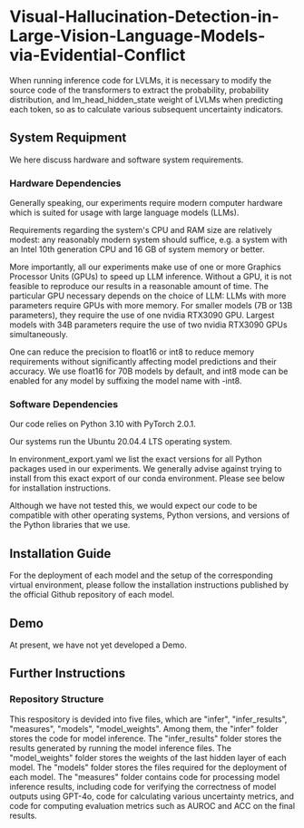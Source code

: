 # Visual-Hallucination-Detection-in-Large-Vision-Language-Models-via-Evidential-Conflict
When running inference code for LVLMs, it is necessary to modify the source code of the transformers to extract the probability, probability distribution, and lm_head_hidden_state weight of LVLMs when predicting each token, so as to calculate various subsequent uncertainty indicators.

## System Requipment
We here discuss hardware and software system requirements.

### Hardware Dependencies
Generally speaking, our experiments require modern computer hardware which is suited for usage with large language models (LLMs).

Requirements regarding the system's CPU and RAM size are relatively modest: any reasonably modern system should suffice, e.g. a system with an Intel 10th generation CPU and 16 GB of system memory or better.

More importantly, all our experiments make use of one or more Graphics Processor Units (GPUs) to speed up LLM inference. Without a GPU, it is not feasible to reproduce our results in a reasonable amount of time. The particular GPU necessary depends on the choice of LLM: LLMs with more parameters require GPUs with more memory. For smaller models (7B or 13B parameters), they require the use of one nvidia RTX3090 GPU. Largest models with 34B parameters require the use of two nvidia RTX3090 GPUs simultaneously.

One can reduce the precision to float16 or int8 to reduce memory requirements without significantly affecting model predictions and their accuracy. We use float16 for 70B models by default, and int8 mode can be enabled for any model by suffixing the model name with -int8.

### Software Dependencies
Our code relies on Python 3.10 with PyTorch 2.0.1.

Our systems run the Ubuntu 20.04.4 LTS operating system.

In environment_export.yaml we list the exact versions for all Python packages used in our experiments. We generally advise against trying to install from this exact export of our conda environment. Please see below for installation instructions.

Although we have not tested this, we would expect our code to be compatible with other operating systems, Python versions, and versions of the Python libraries that we use.

## Installation Guide
For the deployment of each model and the setup of the corresponding virtual environment, please follow the installation instructions published by the official Github repository of each model.

## Demo
At present, we have not yet developed a Demo.

## Further Instructions

### Repository Structure
This respository is devided into five files, which are "infer", "infer_results", "measures", "models", "model_weights".
Among them, the "infer" folder stores the code for model inference. 
The "infer_results" folder stores the results generated by running the model inference files.
The "model_weights" folder stores the weights of the last hidden layer of each model.
The "models" folder stores the files required for the deployment of each model.
The "measures" folder contains code for processing model inference results, including code for verifying the correctness of model outputs using GPT-4o, code for calculating various uncertainty metrics, and code for computing evaluation metrics such as AUROC and ACC on the final results.
